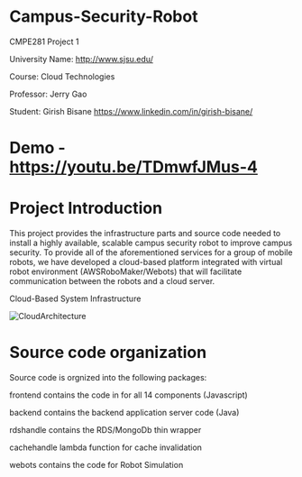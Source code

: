 # Campus-Security-Robot

CMPE281 Project 1

University Name: http://www.sjsu.edu/

Course: Cloud Technologies

Professor: Jerry Gao

Student: Girish Bisane https://www.linkedin.com/in/girish-bisane/

# Demo - https://youtu.be/TDmwfJMus-4

# Project Introduction

This project provides the infrastructure parts and source code needed to install a highly available, scalable campus security robot to improve campus security. 
To provide all of the aforementioned services for a group of mobile robots, we have developed a cloud-based platform integrated with virtual robot environment (AWSRoboMaker/Webots) that will facilitate communication between the robots and a cloud server.



Cloud-Based System Infrastructure 
 
![CloudArchitecture](https://user-images.githubusercontent.com/33912085/207811173-25e5bc46-2564-4c9c-b974-8d30142b4662.jpg)


# Source code organization

Source code is orgnized into the following packages:

frontend contains the code in for all 14 components (Javascript)

backend contains the backend application server code (Java)

rdshandle contains the RDS/MongoDb thin wrapper

cachehandle lambda function for cache invalidation

webots contains the code for Robot Simulation






